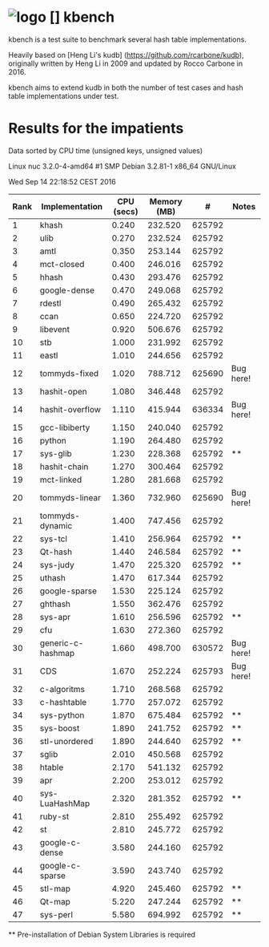 ![logo] [] kbench
=================

kbench is a test suite to benchmark several hash table implementations.

Heavily based on [Heng Li's kudb] (https://github.com/rcarbone/kudb), originally written by Heng Li in 2009 and updated by Rocco Carbone in 2016.

kbench aims to extend kudb in both the number of test cases and hash table implementations under test.

[logo]: etc/kbench.png

# Results for the impatients

Data sorted by CPU time (unsigned keys, unsigned values)

Linux nuc 3.2.0-4-amd64 #1 SMP Debian 3.2.81-1 x86_64 GNU/Linux

Wed Sep 14 22:18:52 CEST 2016

| Rank | Implementation    | CPU (secs) | Memory (MB) |    #    | Notes     |
| ---- | ----------------- | ---------- | ----------- | ------- | --------- |
|    1 | khash             |      0.240 |     232.520 |  625792 |           |
|    2 | ulib              |      0.270 |     232.524 |  625792 |           |
|    3 | amtl              |      0.350 |     253.144 |  625792 |           |
|    4 | mct-closed        |      0.400 |     246.016 |  625792 |           |
|    5 | hhash             |      0.430 |     293.476 |  625792 |           |
|    6 | google-dense      |      0.470 |     249.068 |  625792 |           |
|    7 | rdestl            |      0.490 |     265.432 |  625792 |           |
|    8 | ccan              |      0.650 |     224.720 |  625792 |           |
|    9 | libevent          |      0.920 |     506.676 |  625792 |           |
|   10 | stb               |      1.000 |     231.992 |  625792 |           |
|   11 | eastl             |      1.010 |     244.656 |  625792 |           |
|   12 | tommyds-fixed     |      1.020 |     788.712 |  625690 | Bug here! |
|   13 | hashit-open       |      1.080 |     346.448 |  625792 |           |
|   14 | hashit-overflow   |      1.110 |     415.944 |  636334 | Bug here! |
|   15 | gcc-libiberty     |      1.150 |     240.040 |  625792 |           |
|   16 | python            |      1.190 |     264.480 |  625792 |           |
|   17 | sys-glib          |      1.230 |     228.368 |  625792 | **        |
|   18 | hashit-chain      |      1.270 |     300.464 |  625792 |           |
|   19 | mct-linked        |      1.280 |     281.668 |  625792 |           |
|   20 | tommyds-linear    |      1.360 |     732.960 |  625690 | Bug here! |
|   21 | tommyds-dynamic   |      1.400 |     747.456 |  625792 |           |
|   22 | sys-tcl           |      1.410 |     256.964 |  625792 | **        |
|   23 | Qt-hash           |      1.440 |     246.584 |  625792 | **        |
|   24 | sys-judy          |      1.470 |     225.320 |  625792 | **        |
|   25 | uthash            |      1.470 |     617.344 |  625792 |           |
|   26 | google-sparse     |      1.530 |     225.124 |  625792 |           |
|   27 | ghthash           |      1.550 |     362.476 |  625792 |           |
|   28 | sys-apr           |      1.610 |     256.596 |  625792 | **        |
|   29 | cfu               |      1.630 |     272.360 |  625792 |           |
|   30 | generic-c-hashmap |      1.660 |     498.700 |  630572 | Bug here! |
|   31 | CDS               |      1.670 |     252.224 |  625793 | Bug here! |
|   32 | c-algoritms       |      1.710 |     268.568 |  625792 |           |
|   33 | c-hashtable       |      1.770 |     257.072 |  625792 |           |
|   34 | sys-python        |      1.870 |     675.484 |  625792 | **        |
|   35 | sys-boost         |      1.890 |     241.752 |  625792 | **        |
|   36 | stl-unordered     |      1.890 |     244.640 |  625792 | **        |
|   37 | sglib             |      2.010 |     450.568 |  625792 |           |
|   38 | htable            |      2.170 |     541.132 |  625792 |           |
|   39 | apr               |      2.200 |     253.012 |  625792 |           |
|   40 | sys-LuaHashMap    |      2.320 |     281.352 |  625792 | **        |
|   41 | ruby-st           |      2.810 |     255.492 |  625792 |           |
|   42 | st                |      2.810 |     245.772 |  625792 |           |
|   43 | google-c-dense    |      3.580 |     244.160 |  625792 |           |
|   44 | google-c-sparse   |      3.590 |     243.740 |  625792 |           |
|   45 | stl-map           |      4.920 |     245.460 |  625792 | **        |
|   46 | Qt-map            |      5.220 |     247.244 |  625792 | **        |
|   47 | sys-perl          |      5.580 |     694.992 |  625792 | **        |


** Pre-installation of Debian System Libraries is required
